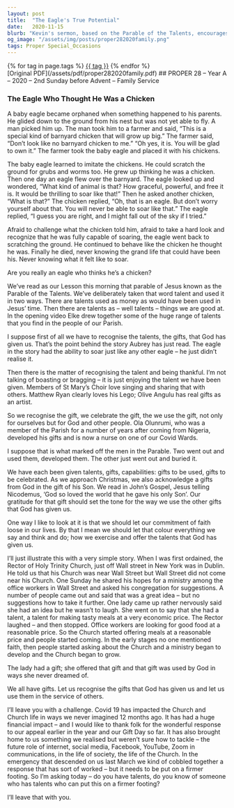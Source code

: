 ```yaml
---
layout: post
title:  "The Eagle's True Potential"
date:   2020-11-15
blurb: "Kevin's sermon, based on the Parable of the Talents, encourages us to recognize and celebrate our God-given talents. He uses the story of an eagle raised among chickens to illustrate the importance of understanding our true potential. By embracing and using our gifts, we can serve others and honor God's gifts to us, including the ultimate gift of His Son."
og_image: "/assets/img/posts/proper282020family.png"
tags: Proper Special_Occasions
---    
```

<div class="tag-pills">
    {% for tag in page.tags %}
    <a href="{{ site.baseurl }}/tag/{{ tag | slugify }}" class="tag-pill">{{ tag }}</a>
    {% endfor %}
</div>
[Original PDF](/assets/pdf/proper282020family.pdf)
## PROPER 28 – Year A – 2020 – 2nd Sunday before Advent – Family Service

### The Eagle Who Thought He Was a Chicken

A baby eagle became orphaned when something happened to his parents. He glided down to the ground from his nest but was not yet able to fly. A man picked him up. The man took him to a farmer and said, “This is a special kind of barnyard chicken that will grow up big.” The farmer said, “Don’t look like no barnyard chicken to me.” “Oh yes, it is. You will be glad to own it.” The farmer took the baby eagle and placed it with his chickens.

The baby eagle learned to imitate the chickens. He could scratch the ground for grubs and worms too. He grew up thinking he was a chicken. Then one day an eagle flew over the barnyard. The eagle looked up and wondered, “What kind of animal is that? How graceful, powerful, and free it is. It would be thrilling to soar like that!” Then he asked another chicken, “What is that?” The chicken replied, “Oh, that is an eagle. But don’t worry yourself about that. You will never be able to soar like that.” The eagle replied, “I guess you are right, and I might fall out of the sky if I tried.”

Afraid to challenge what the chicken told him, afraid to take a hard look and recognize that he was fully capable of soaring, the eagle went back to scratching the ground. He continued to behave like the chicken he thought he was. Finally he died, never knowing the grand life that could have been his. Never knowing what it felt like to soar.

Are you really an eagle who thinks he’s a chicken?

We’ve read as our Lesson this morning that parable of Jesus known as the Parable of the Talents. We’ve deliberately taken that word talent and used it in two ways. There are talents used as money as would have been used in Jesus’ time. Then there are talents as – well talents – things we are good at. In the opening video Elke drew together some of the huge range of talents that you find in the people of our Parish.

I suppose first of all we have to recognise the talents, the gifts, that God has given us. That’s the point behind the story Aubrey has just read. The eagle in the story had the ability to soar just like any other eagle – he just didn’t realise it.

Then there is the matter of recognising the talent and being thankful. I’m not talking of boasting or bragging – it is just enjoying the talent we have been given. Members of St Mary’s Choir love singing and sharing that with others. Matthew Ryan clearly loves his Lego; Olive Angulu has real gifts as an artist.

So we recognise the gift, we celebrate the gift, the we use the gift, not only for ourselves but for God and other people. Ola Olunrumi, who was a member of the Parish for a number of years after coming from Nigeria, developed his gifts and is now a nurse on one of our Covid Wards.

I suppose that is what marked off the men in the Parable. Two went out and used them, developed them. The other just went out and buried it.

We have each been given talents, gifts, capabilities: gifts to be used, gifts to be celebrated. As we approach Christmas, we also acknowledge a gifts from God in the gift of his Son. We read in John’s Gospel, Jesus telling Nicodemus, ‘God so loved the world that he gave his only Son’. Our gratitude for that gift should set the tone for the way we use the other gifts that God has given us.

One way I like to look at it is that we should let our commitment of faith loose in our lives. By that I mean we should let that colour everything we say and think and do; how we exercise and offer the talents that God has given us.

I’ll just illustrate this with a very simple story. When I was first ordained, the Rector of Holy Trinity Church, just off Wall street in New York was in Dublin. He told us that his Church was near Wall Street but Wall Street did not come near his Church. One Sunday he shared his hopes for a ministry among the office workers in Wall Street and asked his congregation for suggestions. A number of people came out and said that was a great idea – but no suggestions how to take it further. One lady came up rather nervously said she had an idea but he wasn’t to laugh. She went on to say that she had a talent, a talent for making tasty meals at a very economic price. The Rector laughed – and then stopped. Office workers are looking for good food at a reasonable price. So the Church started offering meals at a reasonable price and people started coming. In the early stages no one mentioned faith, then people started asking about the Church and a ministry began to develop and the Church began to grow.

The lady had a gift; she offered that gift and that gift was used by God in ways she never dreamed of.

We all have gifts. Let us recognise the gifts that God has given us and let us use them in the service of others.

I’ll leave you with a challenge. Covid 19 has impacted the Church and Church life in ways we never imagined 12 months ago. It has had a huge financial impact – and I would like to thank folk for the wonderful response to our appeal earlier in the year and our Gift Day so far. It has also brought home to us something we realised but weren’t sure how to tackle – the future role of internet, social media, Facebook, YouTube, Zoom in communications, in the life of society, the life of the Church. In the emergency that descended on us last March we kind of cobbled together a response that has sort of worked – but it needs to be put on a firmer footing. So I’m asking today – do you have talents, do you know of someone who has talents who can put this on a firmer footing?

I’ll leave that with you.
